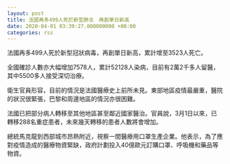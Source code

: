 ```yaml
---
layout: post
title: 法國再多499人死於新型肺炎　再創單日新高
date: 2020-04-01 03:39:27.000000000 +08:00
categories: rss
---
```


法國再多499人死於新型冠狀病毒，再創單日新高，累計增至3523人死亡。

全國確診人數亦大幅增加7578人，累計52128人染病，目前有2萬2千多人留醫，其中5500多人接受深切治療。

衛生官員形容，目前的情況是法國醫療史上前所未見。東部地區疫情最嚴重，醫院的狀況很緊張，巴黎和周邊地區的情況亦很困難。

法國已把部分病人轉移至其他地區甚至鄰近國家醫治。官員說，3月1日以來，已轉移288名重症患者，未來幾天轉移的患者人數將會增加。

總統馬克龍到西部城市昂熱附近，視察一間醫療用口罩生產企業。他表示，為了應對疫情造成的醫療物資緊缺，政府計劃投入40億歐元訂購口罩、呼吸機和藥品等物資。
